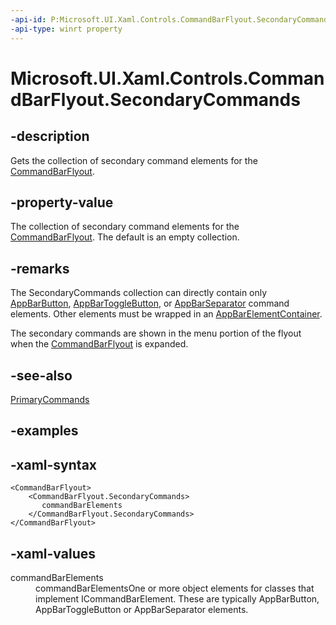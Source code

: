 ```yaml
---
-api-id: P:Microsoft.UI.Xaml.Controls.CommandBarFlyout.SecondaryCommands
-api-type: winrt property
---
```

<!-- Property syntax.
public IObservableVector<ICommandBarElement> SecondaryCommands { get; }
-->

# Microsoft.UI.Xaml.Controls.CommandBarFlyout.SecondaryCommands



## -description

Gets the collection of secondary command elements for the [CommandBarFlyout](commandbarflyout.md).



## -property-value

The collection of secondary command elements for the [CommandBarFlyout](commandbarflyout.md). The default is an empty collection.



## -remarks
The SecondaryCommands collection can directly contain only [AppBarButton](/uwp/api/windows.ui.xaml.controls.appbarbutton), [AppBarToggleButton](/uwp/api/windows.ui.xaml.controls.appbartogglebutton), or [AppBarSeparator](/uwp/api/windows.ui.xaml.controls.appbarseparator) command elements.  Other elements must be wrapped in an [AppBarElementContainer](/uwp/api/windows.ui.xaml.controls.appbarelementcontainer).

The secondary commands are shown in the menu portion of the flyout when the [CommandBarFlyout](commandbarflyout.md) is expanded.



## -see-also

[PrimaryCommands](commandbarflyout_primarycommands.md)



## -examples



## -xaml-syntax

```xaml
<CommandBarFlyout>
    <CommandBarFlyout.SecondaryCommands>
       commandBarElements
    </CommandBarFlyout.SecondaryCommands>
</CommandBarFlyout>
```



## -xaml-values

<dl><dt>commandBarElements</dt><dd>commandBarElementsOne or more object elements for classes that implement ICommandBarElement. These are typically AppBarButton, AppBarToggleButton or AppBarSeparator elements.</dd>
</dl>



